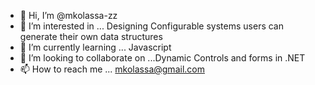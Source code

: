 - 👋 Hi, I’m @mkolassa-zz
- 👀 I’m interested in ... Designing Configurable systems users can generate their own data structures
- 🌱 I’m currently learning ... Javascript
- 💞️ I’m looking to collaborate on ...Dynamic Controls and forms in .NET
- 📫 How to reach me ... mkolassa@gmail.com

<!---
mkolassa-zz/mkolassa-zz is a ✨ special ✨ repository because its `README.md` (this file) appears on your GitHub profile.
You can click the Preview link to take a look at your changes.
--->
